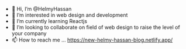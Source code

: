 - 👋 Hi, I’m @HelmyHassan
- 👀 I’m interested in web design and development
- 🌱 I’m currently learning Reactjs 
- 💞️ I’m looking to collaborate on field of web design to raise the level of your company
- 📫 How to reach me ... https://new-helmy-hassan-blog.netlify.app/

<!---
HelmyHassan/HelmyHassan is a ✨ special ✨ repository because its `README.md` (this file) appears on your GitHub profile.
You can click the Preview link to take a look at your changes.
--->
